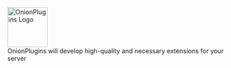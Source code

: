 <div style="text-align=center"><img src="https://i.imgur.com/Fl9b8jf.png" alt="OnionPlugins Logo" width=90px height=90px /></div>
OnionPlugins will develop high-quality and necessary extensions for your server
